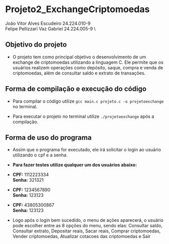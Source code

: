 
# Projeto2_ExchangeCriptomoedas

João Vitor Alves Escudeiro 24.224.010-9 \
Felipe Pellizzari Vaz Gabriel 24.224.005-9 \

## Objetivo do projeto

- O projeto tem como principal objetivo o desenvolvimento de um exchange de criptomoedas utilizando a linguagem C. Ele permite que os usuários realizem operações como depósito, saque, compra e venda de criptomoedas, além de consultar saldo e extrato de transações.


## Forma de compilação e execução do código

- Para compilar o código utilize ```gcc main.c projeto.c -o projetoexchange``` no terminal.

- Para executar o projeto no terminal utilize ```./projetoexchange``` após a compilação.


## Forma de uso do programa

- Assim que o programa for executado, ele irá solicitar o login ao usuário utilizando o cpf e a senha.

- **Para fazer testes utilize qualquer um dos usuários abaixo:**
- **CPF:** 1112223334  
  **Senha:** 321321

- **CPF:** 1234567890  
  **Senha:** 123123

- **CPF:** 43805300867  
  **Senha:** 123123

- Logo após o login bem sucedido, o menu de ações aparecerá, o usuário pode escolher entre as 8 opções do menu, sendo elas: Consultar saldo, Consultar extrato, Depositar reais, Sacar reais, Comprar criptomoedas, Vender criptomoedas, Atualizar cotacoes das criptomoedas e Sair


